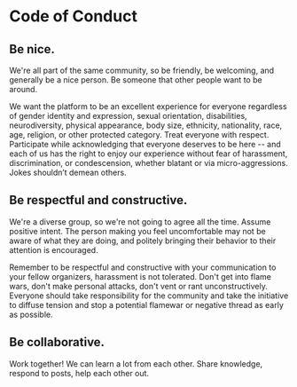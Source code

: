 # Code of Conduct

## Be nice.

We're all part of the same community, so be friendly, be welcoming, and generally be a nice person. Be someone that other people want to be around.

We want the platform to be an excellent experience for everyone regardless of gender identity and expression, sexual orientation, disabilities, neurodiversity, physical appearance, body size, ethnicity, nationality, race, age, religion, or other protected category. Treat everyone with respect. Participate while acknowledging that everyone deserves to be here -- and each of us has the right to enjoy our experience without fear of harassment, discrimination, or condescension, whether blatant or via micro-aggressions. Jokes shouldn’t demean others.

## Be respectful and constructive.

We're a diverse group, so we're not going to agree all the time. Assume positive intent. The person making you feel uncomfortable may not be aware of what they are doing, and politely bringing their behavior to their attention is encouraged.

Remember to be respectful and constructive with your communication to your fellow organizers, harassment is not tolerated. Don't get into flame wars, don't make personal attacks, don't vent or rant unconstructively. Everyone should take responsibility for the community and take the initiative to diffuse tension and stop a potential flamewar or negative thread as early as possible.

## Be collaborative.

Work together! We can learn a lot from each other. Share knowledge, respond to posts, help each other out.
